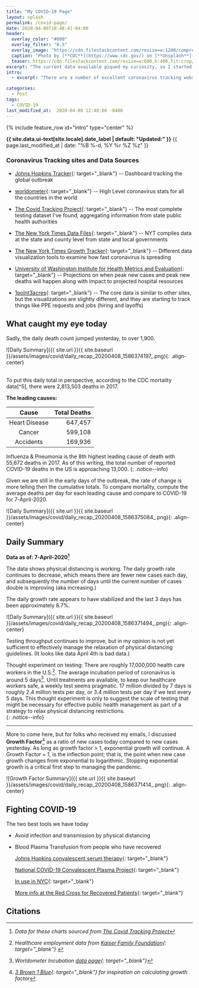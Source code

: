```yaml
---
title: "My COVID-19 Page"
layout: splash
permalink: /covid-page/
date: 2020-04-06T18:48:41-04:00
header:
  overlay_color: "#000"
  overlay_filter: "0.5"
  overlay_image: "https://cdn.filestackcontent.com/resize=w:1280/compress/zZHxJaBNT1ab9jSlVeXl"
  caption: "Photo by [**CDC**](https://www.cdc.gov/) on [**Unsplash**](https://unsplash.com)"
  teaser: https://cdn.filestackcontent.com/resize=w:600,h:400,fit:crop/compress/zZHxJaBNT1ab9jSlVeXl  
excerpt: "The current data available piqued my curiosity, so I started crunching the data myself."
intro:
  - excerpt: "There are a number of excellent coronavirus tracking websites (see list below) and many of them are making their data sources available. I found myself jumping between pages and sites, doing a few calculations I was interested in, and then emailing my analysis to friends and family. After a few weeks of this, I finally decided to move some of that analysis to the web."      

categories:
  - Post
tags:
  - COVID-19
last_modified_at:  2020-04-08 12:48:00 -0400
---
```



{% include feature_row id="intro" type="center" %}


<p class="page__date"><strong><i class="fas fa-fw fa-calendar-alt" aria-hidden="true"></i> {{ site.data.ui-text[site.locale].date_label | default: "Updated:" }}</strong> <time datetime="{{ page.last_modified_at | date: "%Y-%m-%d" }}">{{ page.last_modified_at | date: "%B %-d, %Y  %r  %Z %z" }}</time></p>



### Coronavirus Tracking sites and Data Sources  
- [Johns Hopkins Tracker](https://www.arcgis.com/apps/opsdashboard/index.html#/bda7594740fd40299423467b48e9ecf6){: target="_blank"}  -- Dashboard tracking the global outbreak  

- [worldometer](https://www.worldometers.info/coronavirus/){: target="_blank"}   -- High Level coronavirus stats for all the countries in the world      

- [The Covid Tracking Project](https://covidtracking.com){: target="_blank"} -- The most complete testing dataset I've found, aggregating information from  state public health authorities    

- [The New York Times Data Files](https://github.com/nytimes/covid-19-data){: target="_blank"}  -- NYT compiles data at the state and county level from state and local governments      

- [The New York Times Growth Tracker](https://www.nytimes.com/interactive/2020/04/03/upshot/coronavirus-metro-area-tracker.html){: target="_blank"}  -- Different data visualization tools to examine how fast coronavirus is spreading   


- [University of Washington Institute for Health Metrics and Evaluation](https://covid19.healthdata.org/projections){: target="_blank"}   -- Projections on when peak new cases and peak new deaths will happen along with impact to projected hospital resources   

- [1point3acres](https://coronavirus.1point3acres.com/en){: target="_blank"}  -- The core data is similar to other sites, but the visualizations are slightly different, and they are starting to track things like PPE requests and jobs (hiring and layoffs)     

## What caught my eye today    

Sadly, the daily death count jumped yesterday, to over 1,900.  

![Daily Summary]({{ site.url }}{{ site.baseurl }}/assets/images/covid/daily_recap_20200408_1586374197_.png){: .align-center}


<br/>  
To put this daily total in perspective, according to the CDC mortality data[^5], there were 2,813,503 deaths in 2017.  


**The leading causes:**   

|  Cause | Total Deaths |  
| :---: | ---: |  
| Heart Disease | 647,457 |  
| Cancer | 599,108 |  
| Accidents | 169,936 |  



Influenza & Pneumonia is the 8th highest leading cause of death with 55,672 deaths in 2017. As of this writing, the total number of reported COVID-19 deaths in the US is approaching 13,000.
{: .notice--info}  


Given we are still in the early days of the outbreak, the rate of change is more telling then the cumulative totals.  To compare mortality, compute the average deaths per day for each leading cause and compare to COVID-19 for 7-April-2020.   

![Daily Summary]({{ site.url }}{{ site.baseurl }}/assets/images/covid/daily_recap_20200408_1586375084_.png){: .align-center}

## Daily Summary  

**Data as of:  7-April-2020[^1]**  

The data shows physical distancing is working. The daily growth rate continues to decrease, which means there are fewer new cases each day, and subsequently the number of days until the current number of cases double is improving (aka increasing.)   

The daily growth rate appears to have stabilized and the last 3 days has been approximately 8.7%.

![Daily Summary]({{ site.url }}{{ site.baseurl }}/assets/images/covid/daily_recap_20200408_1586371494_.png){: .align-center}    

Testing throughput continues to improve, but in my opinion is not yet sufficient to effectively manage the relaxation of physical distancing guidelines. (It looks like data April 4th is bad data.)  

Thought experiment on testing:  There are roughly 17,000,000 health care workers in the U.S.[^2]. The average incubation period of coronavirus is around 5 days[^3]. Until treatments are available, to keep our healthcare workers safe, a weekly test seems pragmatic.  17 million divided by 7 days  is roughly 2.4 million tests per day, or 3.4 million tests per day if we test every 5 days. This thought experiment is only to suggest the scale of testing that might be necessary for effective public health management as part of a strategy to relax physical distancing restrictions.  
{: .notice--info}


***  

More to come here, but for folks who received my emails, I discussed **Growth Factor**[^4] as a ratio of new cases today compared to new cases yesterday. As long as growth factor > 1, exponential growth will continue. A Growth Factor = 1, is the inflection point; that is, the point when new case growth changes from exponential to logarithmic. Stopping exponential growth is a critical first step to managing the pandemic.  

![Growth Factor Summary]({{ site.url }}{{ site.baseurl }}/assets/images/covid/daily_recap_20200408_1586371414_.png){: .align-center}


## Fighting COVID-19  

The two best tools we have today

- Avoid infection and transmission by physical distancing

- Blood Plasma Transfusion from people who have recovered  

  [Johns Hopkins convalescent serum therapy](https://hub.jhu.edu/2020/04/08/arturo-casadevall-blood-sera-profile/){: target="_blank"}  

  [National COVID-19 Convalescent Plasma Project](https://ccpp19.org/index.html){: target="_blank"}

  [In use in NYC](https://www.nbcnews.com/health/health-news/plasma-treatment-being-tested-new-york-may-be-coronavirus-gamechanger-n1178436){: target="_blank"}

  [More info at the Red Cross for Recovered Patients](https://www.redcrossblood.org/donate-blood/dlp/plasma-donations-from-recovered-covid-19-patients.html){: target="_blank"}


## Citations

[^1]:  <cite>Data for these charts sourced from [The Covid Tracking Project](https://covidtracking.com)</cite>

[^2]:  <cite>Healthcare employment data from [Kaiser Family Foundation](https://www.kff.org/other/state-indicator/total-health-care-employment/?currentTimeframe=0&sortModel=%7B%22colId%22:%22Location%22,%22sort%22:%22asc%22%7D){: target="_blank"} </cite>  

[^3]:  <cite>Worldometer Incubation [data page](https://www.worldometers.info/coronavirus/coronavirus-incubation-period/){: target="_blank"}</cite>

[^4]: <cite>[3 Brown 1 Blue](https://youtu.be/Kas0tIxDvrg){: target="_blank"} for inspiration on calculating growth factor</cite>  

[^5]:  <cite>[CDC Mortality Data](https://www.cdc.gov/nchs/fastats/deaths.htm){: target="_blank"}</cite>
